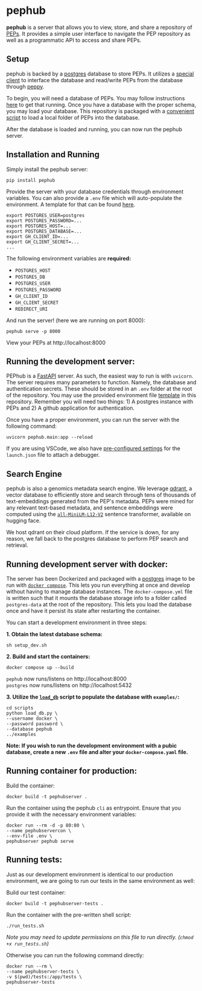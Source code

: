 # pephub
**pephub** is a server that allows you to view, store, and share a repository of [PEPs](https://pep.databio.org/en/latest/). It provides a simple user interface to navigate the PEP repository as well as a programmatic API to access and share PEPs.

## Setup
pephub is backed by a [postgres](https://www.postgresql.org/) database to store PEPs. It utilizes a [special client](https://github.com/pepkit/pephub_db) to interface the database and read/write PEPs from the database through [peppy](https://github.com/pepkit/peppy).

To begin, you will need a database of PEPs. You may follow instructions [here](https://github.com/pepkit/pepdbagent/blob/master/docs/db_tutorial.md) to get that running. Once you have a database with the proper schema, you may load your database. This repository is packaged with a [convenient script](./scripts) to load a local folder of PEPs into the database.

After the database is loaded and running, you can now run the pephub server.

## Installation and Running
Simply install the pephub server:

```console
pip install pephub
```

Provide the server with your database credentials through environment variables. You can also provide a `.env` file which will auto-populate the environment. A template for that can be found [here](environment/template.env).

```console
export POSTGRES_USER=postgres
export POSTGRES_PASSWORD=...
export POSTGRES_HOST=...
export POSTGRES_DATABASE=...
export GH_CLIENT_ID=...
export GH_CLIENT_SECRET=...
...
```

The following environment variables are **required:**
* `POSTGRES_HOST`
* `POSTGRES_DB`
* `POSTGRES_USER`
* `POSTGRES_PASSWORD`
* `GH_CLIENT_ID`
* `GH_CLIENT_SECRET`
* `REDIRECT_URI`

And run the server! (here we are running on port 8000):

```console
pephub serve -p 8000
```

View your PEPs at http://localhost:8000

## Running the development server:
PEPhub is a [FastAPI](https://fastapi.tiangolo.com/) server. As such, the easiest way to run is with `uvicorn`. The server requires many parameters to function. Namely, the database and authentication secrets. These should be stored in an `.env` folder at the root of the repository. You may use the provided environment file [template](environment/template.env) in this repository. Remember you will need two things: 1) A postgres instance with PEPs and 2) A github application for authentication.

Once you have a proper environment, you can run the server with the following command:

```console
uvicorn pephub.main:app --reload
```

If you are using VSCode, we also have [pre-configured settings](.vscode/launch.json) for the `launch.json` file to attach a debugger.

## Search Engine
pephub is also a genomics metadata search engine. We leverage [qdrant](https://qdrant.tech/), a vector database to efficiently store and search through tens of thousands of text-embeddings generated from the PEP's metadata. PEPs were mined for any relevant text-based metadata, and sentence embeddings were computed using the [`all-MiniLM-L12-V2`](https://huggingface.co/sentence-transformers/all-MiniLM-L12-v2) sentence transformer, available on hugging face.

We host qdrant on their cloud platform. If the service is down, for any reason, we fall back to the postgres database to perform PEP search and retrieval.

## Running development server with docker:

The server has been Dockerized and packaged with a [postgres](https://hub.docker.com/_/postgres) image to be run with [`docker compose`](https://docs.docker.com/compose/). This lets you run everything at once and develop without having to manage database instances. The `docker-compose.yml` file is written such that it mounts the database storage info to a folder called `postgres-data` at the root of the repository. This lets you load the database once and have it persist its state after restarting the container.

You can start a development environment in three steps:

**1. Obtain the latest database schema:**
```console
sh setup_dev.sh
```

**2. Build and start the containers:**

```console
docker compose up --build
```

`pephub` now runs/listens on http://localhost:8000  
`postgres` now runs/listens on http://localhost:5432

**3. Utilize the [`load_db`](scripts/load_db.py) script to populate the database with `examples/`:**
```console
cd scripts
python load_db.py \
--username docker \
--password password \
--database pephub
../examples
```

**Note: If you wish to run the development environment with a pubic database, create a **new** `.env` file and alter your `docker-compose.yaml` file.**

## Running container for production:
Build the container:

```
docker build -t pephubserver .
```

Run the container using the pephub `cli` as entrypoint. Ensure that you provide it with the necessary environment variables:

```
docker run --rm -d -p 80:80 \
--name pephubservercon \
--env-file .env \
pephubserver pephub serve
```

## Running tests:
Just as our development environment is identical to our production environment, we are going to run our tests in the same environment as well:

Build our test container:

```
docker build -t pephubserver-tests .
```

Run the container with the pre-written shell script:

```
./run_tests.sh
```
_Note you may need to update permissions on this file to run directly. (`chmod +x run_tests.sh`)_

Otherwise you can run the following command directly:

```
docker run --rm \
--name pephubserver-tests \
-v $(pwd)/tests:/app/tests \
pephubserver-tests
```